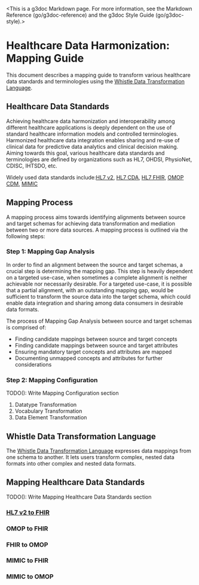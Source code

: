 <!--*
go/g3doc-canonical-go-links
*-->

<!--*
# Document freshness: For more information, see go/fresh-source.
freshness: { owner: 'sshussain' reviewed: '2020-04-29' }
*-->

<This is a g3doc Markdown page. For more information, see the Markdown Reference
(go/g3doc-reference) and the g3doc Style Guide (go/g3doc-style).>

<!--*
[TOC]
*-->

<!--*
## Tips

*   Make sure your page has a page title (see above)
*   Keep this file formatted using go/mdformat.
*-->

# Healthcare Data Harmonization: Mapping Guide

This document describes a mapping guide to transform various healthcare data
standards and terminologies using the
[Whistle Data Transformation Language](http://github.com/Lakshmi-Priya-Ramisetty/healthcare-data-harmonization/blob/master/mapping_language/doc/index.md).

## Healthcare Data Standards

Achieving healthcare data harmonization and interoperability among different
healthcare applications is deeply dependent on the use of standard healthcare
information models and controlled terminologies. Harmonized healthcare data
integration enables sharing and re-use of clinical data for predictive data
analytics and clinical decision making. Aiming towards this goal, various
healthcare data standards and terminologies are defined by organizations such as
HL7, OHDSI, PhysioNet, CDISC, IHTSDO, etc.

Widely used data standards
include:[HL7 v2](https://www.hl7.org/implement/standards/product_brief.cfm?product_id=185),
[HL7 CDA](https://www.hl7.org/implement/standards/product_brief.cfm?product_id=7),
[HL7 FHIR](https://www.hl7.org/fhir/STU3/),
[OMOP CDM](https://www.ohdsi.org/data-standardization/the-common-data-model/),
[MIMIC](https://mimic.physionet.org/)

## Mapping Process

A mapping process aims towards identifying alignments between source and target
schemas for achieving data transformation and mediation between two or more data
sources. A mapping process is outlined via the following steps:

### Step 1: Mapping Gap Analysis

In order to find an alignment between the source and target schemas, a crucial
step is determining the mapping gap. This step is heavily dependent on a
targeted use-case, when sometimes a complete alignment is neither achievable nor
necessarily desirable. For a targeted use-case, it is possible that a partial
alignment, with an outstanding mapping gap, would be sufficient to transform the
source data into the target schema, which could enable data integration and
sharing among data consumers in desirable data formats.

The process of Mapping Gap Analysis between source and target schemas is
comprised of:

*   Finding candidate mappings between source and target concepts
*   Finding candidate mappings between source and target attributes
*   Ensuring mandatory target concepts and attributes are mapped
*   Documenting unmapped concepts and attributes for further considerations

### Step 2: Mapping Configuration

TODO(): Write Mapping Configuration section

1.  Datatype Transformation
2.  Vocabulary Transformation
3.  Data Element Transformation

## Whistle Data Transformation Language

The
[Whistle Data Transformation Language](http://github.com/Lakshmi-Priya-Ramisetty/healthcare-data-harmonization/blob/master/mapping_language/doc/index.md)
expresses data mappings from one schema to another. It lets users transform
complex, nested data formats into other complex and nested data formats.

## Mapping Healthcare Data Standards

TODO(): Write Mapping Healthcare Data Standards section

### [HL7 v2 to FHIR](http://github.com/Lakshmi-Priya-Ramisetty/healthcare-data-harmonization/blob/master/mapping_configs/hl7v2_fhir_stu3/doc/v2tofhir.md)

### OMOP to FHIR

### FHIR to OMOP

### MIMIC to FHIR

### MIMIC to OMOP
